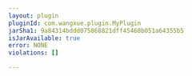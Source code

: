 ```yaml
---
layout: plugin
pluginId: com.wangxue.plugin.MyPlugin
jarSha1: 9a84314bddd075868821dff45460b051a64355b5
isJarAvailable: true
error: NONE
violations: []

---
```


